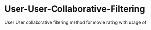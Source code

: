 # User-User-Collaborative-Filtering

User User collaborative filtering method for movie rating with usage of 
